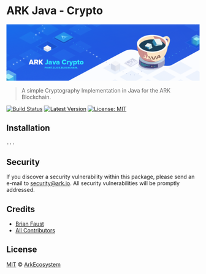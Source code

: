 # ARK Java - Crypto

<p align="center">
    <img src="https://github.com/ArkEcosystem/java-crypto/blob/master/banner.png" />
</p>

> A simple Cryptography Implementation in Java for the ARK Blockchain.

[![Build Status](https://img.shields.io/travis/ArkEcosystem/java-crypto/master.svg?style=flat-square)](https://travis-ci.org/ArkEcosystem/java-crypto)
[![Latest Version](https://img.shields.io/github/release/ArkEcosystem/java-crypto.svg?style=flat-square)](https://github.com/ArkEcosystem/java-crypto/releases)
[![License: MIT](https://img.shields.io/badge/License-MIT-yellow.svg)](https://opensource.org/licenses/MIT)

## Installation

```bash
...
```

## Security

If you discover a security vulnerability within this package, please send an e-mail to security@ark.io. All security vulnerabilities will be promptly addressed.

## Credits

- [Brian Faust](https://github.com/faustbrian)
- [All Contributors](../../../../contributors)

## License

[MIT](LICENSE) © [ArkEcosystem](https://ark.io)
